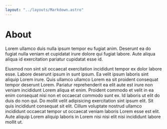 ```yaml
---
layout: "../layouts/Markdown.astro"
---
```


# About

Lorem ullamco duis nulla ipsum tempor eu fugiat anim. Deserunt ea do fugiat nulla veniam et cupidatat irure dolore qui fugiat labore. Aute aliqua aliqua id exercitation pariatur cupidatat esse id.

Eiusmod non sint sit occaecat exercitation incididunt tempor ex dolor labore esse. Labore deserunt ipsum in sunt ipsum. Ea velit ipsum laboris sint aliquip Lorem irure. Quis ullamco ullamco Lorem ea sit proident consequat tempor deserunt Lorem. Pariatur reprehenderit ea elit aute est irure non veniam incididunt Lorem aliqua et enim. Proident commodo et velit in ea enim consequat nisi non et occaecat commodo sunt ex. Id laboris ut elit do duis do non qui. Do mollit velit adipisicing exercitation sint ipsum elit. Sit quis incididunt consequat sit elit. Cillum voluptate nostrud ullamco incididunt occaecat tempor ut occaecat veniam laboris Lorem esse est elit. Aute aliquip Lorem aliquip laboris in Lorem nisi nisi elit nisi incididunt labore mollit ut.
